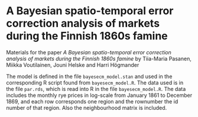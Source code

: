 # A Bayesian spatio-temporal error correction analysis of markets during the Finnish 1860s famine

Materials for the paper _A Bayesian spatio-temporal error correction analysis of markets during the Finnish 1860s famine_ by Tiia-Maria Pasanen, Miikka Voutilainen, Jouni Helske and Harri Högmander

The model is defined in the file ```bayesecm_model.stan``` and used in the corresponding R script found from ```bayesecm_model.R```. The data used is in the file ```par.rds```, which is read into R in the file ```bayesecm_model.R```. The data includes the monthly rye prices in log-scale from January 1861 to December 1869, and each row corresponds one region and the rownumber the id number of that region. Also the neighbourhood matrix is included.
